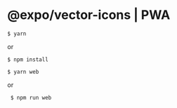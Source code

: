 # @expo/vector-icons | PWA

```
$ yarn
```
or
```
$ npm install
```

```
$ yarn web
```
or
```
 $ npm run web
```